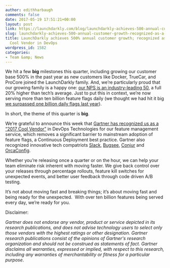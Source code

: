 ```yaml
---
author: edithharbaugh
comments: false
date: 2017-05-19 17:51:21+00:00
layout: post
link: https://launchdarkly.com/blog/launchdarkly-achieves-500-annual-customer-growth-recognized-as-a-gartner-cool-vendor-in-devops/
slug: launchdarkly-achieves-500-annual-customer-growth-recognized-as-a-gartner-cool-vendor-in-devops
title: LaunchDarkly achieves 500% annual customer growth; recognized as a Gartner
  Cool Vendor in DevOps
wordpress_id: 1582
categories:
- Team &amp; News
---
```


We hit a few **big** milestones this quarter, including growing our customer base 500% in the past year as new customers like Docker, TrueCar, and ProCore joined the LaunchDarkly family. And, we’re particularly proud that our growing family is a happy one: [our NPS is an industry-leading 50](https://blog.launchdarkly.com/leading-feature-flag-platform-launchdarkly-announces-industry-topping-nps/), a full 20% higher than tech’s average. Just to put this in context, we’re now serving more than ten billion feature flags daily (we thought we had hit it big [we surpassed one billion daily flags last year](https://blog.launchdarkly.com/launchdarkly-now-serving-billions-of-feature-flags-at-warp-speed/)). 

In short, the theme of this quarter is **big**. 

We’re grateful to announce this week that [Gartner has recognized us as a “2017 Cool Vendor”](https://www.gartner.com/doc/3706719?ref=AnalystProfile&srcId=1-4554397745) in DevOps Technologies for our feature management service, which removes a significant barrier to mainstream adoption of feature flags, a Continuous Deployment best practice. Gartner also recognized innovative tech compatriots [Slack](https://slack.com/), [Bugsee](https://www.bugsee.com/?utm_campaign=Brand_Non-Free&utm_source=google&utm_medium=cpc), [Conjur](https://www.conjur.com/) and [OrcaConfig](https://www.orcaconfig.com/). 

Whether you’re releasing once a quarter or on the hour, we can help your team eliminate risk inherent with moving faster. We give back control over your releases through percentage rollouts, feature kill switches for unexpected events, and better user feedback through code driven A/B testing.  

It’s not about moving fast and breaking things; it’s about moving fast and being ready for the unexpected.  With over ten billion features being served every day, we’re ready for you.



Disclaimer:

_Gartner does not endorse any vendor, product or service depicted in its research publications, and does not advise technology users to select only those vendors with the highest ratings or other designation. Gartner research publications consist of the opinions of Gartner's research organization and should not be construed as statements of fact. Gartner disclaims all warranties, expressed or implied, with respect to this research, including any warranties of merchantability or fitness for a particular purpose_.
